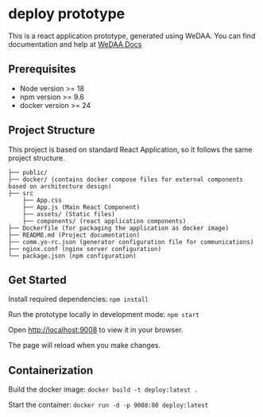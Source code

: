 # deploy prototype

This is a react application prototype, generated using WeDAA. You can find documentation and help at [WeDAA Docs](https://www.wedaa.tech/docs/introduction/what-is-wedaa/)

## Prerequisites

- Node version >= 18
- npm version >= 9.6
- docker version >= 24

## Project Structure

This project is based on standard React Application, so it follows the same project structure.

```
├── public/
├── docker/ (contains docker compose files for external components based on architecture design)
├── src
    ├── App.css
    ├── App.js (Main React Component)
    ├── assets/ (Static files)
    ├── components/ (react application components)
├── Dockerfile (for packaging the application as docker image)
├── README.md (Project documentation)
├── comm.yo-rc.json (generator configuration file for communications)
├── nginx.conf (nginx server configuration)
└── package.json (npm configuration)
```

## Get Started

Install required dependencies: `npm install`

Run the prototype locally in development mode: `npm start`

Open [http://localhost:9008](http://localhost:9008) to view it in your browser.

The page will reload when you make changes.

## Containerization

Build the docker image: `docker build -t deploy:latest .`

Start the container: `docker run -d -p 9008:80 deploy:latest`
